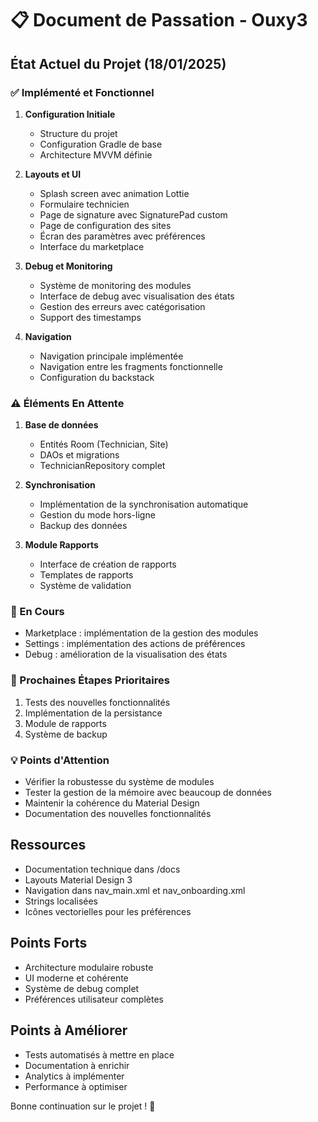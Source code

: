 # 📋 Document de Passation - Ouxy3

## État Actuel du Projet (18/01/2025)

### ✅ Implémenté et Fonctionnel
1. **Configuration Initiale**
   - Structure du projet
   - Configuration Gradle de base
   - Architecture MVVM définie

2. **Layouts et UI**
   - Splash screen avec animation Lottie
   - Formulaire technicien
   - Page de signature avec SignaturePad custom
   - Page de configuration des sites
   - Écran des paramètres avec préférences
   - Interface du marketplace

3. **Debug et Monitoring**
   - Système de monitoring des modules
   - Interface de debug avec visualisation des états
   - Gestion des erreurs avec catégorisation
   - Support des timestamps

4. **Navigation**
   - Navigation principale implémentée
   - Navigation entre les fragments fonctionnelle
   - Configuration du backstack

### ⚠️ Éléments En Attente
1. **Base de données**
   - Entités Room (Technician, Site)
   - DAOs et migrations
   - TechnicianRepository complet

2. **Synchronisation**
   - Implémentation de la synchronisation automatique
   - Gestion du mode hors-ligne
   - Backup des données

3. **Module Rapports**
   - Interface de création de rapports
   - Templates de rapports
   - Système de validation

### 🔄 En Cours
- Marketplace : implémentation de la gestion des modules
- Settings : implémentation des actions de préférences
- Debug : amélioration de la visualisation des états

### 📝 Prochaines Étapes Prioritaires
1. Tests des nouvelles fonctionnalités
2. Implémentation de la persistance
3. Module de rapports
4. Système de backup

### 💡 Points d'Attention
- Vérifier la robustesse du système de modules
- Tester la gestion de la mémoire avec beaucoup de données
- Maintenir la cohérence du Material Design
- Documentation des nouvelles fonctionnalités

## Ressources
- Documentation technique dans /docs
- Layouts Material Design 3
- Navigation dans nav_main.xml et nav_onboarding.xml
- Strings localisées
- Icônes vectorielles pour les préférences

## Points Forts
- Architecture modulaire robuste
- UI moderne et cohérente
- Système de debug complet
- Préférences utilisateur complètes

## Points à Améliorer
- Tests automatisés à mettre en place
- Documentation à enrichir
- Analytics à implémenter
- Performance à optimiser

Bonne continuation sur le projet ! 🚀